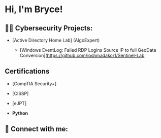 <h1>Hi, I'm Bryce! </h1>

<h2>👨‍💻 Cybersecurity Projects:</h2>

- [Active Directory Home Lab] (AlgoExpert)</b>
 
  - [Windows EventLog: Failed RDP Logins Source IP to full GeoData Conversion](https://github.com/joshmadakor1/Sentinel-Lab

<h2> Certifications</h2>

- [CompTIA Security+]
- [CISSP]
- [eJPT]
  

- <b>Python</b>
  

<h2> 🤳 Connect with me:</h2>





<!--
**bcottrell91/bcottrell91** is a ✨ _special_ ✨ repository because its `README.md` (this file) appears on your GitHub profile.

Here are some ideas to get you started:

- 🔭 I’m currently working on ...
- 🌱 I’m currently learning ...
- 👯 I’m looking to collaborate on ...
- 🤔 I’m looking for help with ...
- 💬 Ask me about ...
- 📫 How to reach me: ...
- 😄 Pronouns: ...
- ⚡ Fun fact: ...
-->
